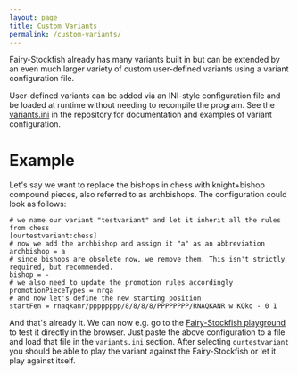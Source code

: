 ```yaml
---
layout: page
title: Custom Variants
permalink: /custom-variants/
---
```


Fairy-Stockfish already has many variants built in but can be extended by an even much larger variety of custom user-defined variants using a variant configuration file.

User-defined variants can be added via an INI-style configuration file and be loaded at runtime without needing to recompile the program. See the [variants.ini](https://github.com/fairy-stockfish/Fairy-Stockfish/blob/master/src/variants.ini) in the repository for documentation and examples of variant configuration.

# Example

Let's say we want to replace the bishops in chess with knight+bishop compound pieces, also referred to as archbishops. The configuration could look as follows:

```
# we name our variant "testvariant" and let it inherit all the rules from chess
[ourtestvariant:chess]
# now we add the archbishop and assign it "a" as an abbreviation
archbishop = a
# since bishops are obsolete now, we remove them. This isn't strictly required, but recommended.
bishop = -
# we also need to update the promotion rules accordingly
promotionPieceTypes = nrqa
# and now let's define the new starting position
startFen = rnaqkanr/pppppppp/8/8/8/8/PPPPPPPP/RNAQKANR w KQkq - 0 1
```

And that's already it. We can now e.g. go to the [Fairy-Stockfish playground](https://fairyground.vercel.app/) to test it directly in the browser. Just paste the above configuration to a file and load that file in the `variants.ini` section. After selecting `ourtestvariant` you should be able to play the variant against the Fairy-Stockfish or let it play against itself.

